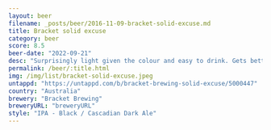 ```yaml
---
layout: beer
filename: _posts/beer/2016-11-09-bracket-solid-excuse.md
title: Bracket solid excuse
category: beer
score: 8.5
beer-date: "2022-09-21"
desc: "Surprisingly light given the colour and easy to drink. Gets better the more I have"
permalink: /beer/:title.html
img: /img/list/bracket-solid-excuse.jpeg
untappd: "https://untappd.com/b/bracket-brewing-solid-excuse/5000447"
country: "Australia"
brewery: "Bracket Brewing"
breweryURL: "breweryURL"
style: "IPA - Black / Cascadian Dark Ale"
---
```

